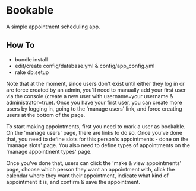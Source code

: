 Bookable
========

A simple appointment scheduling app.

How To
------

* bundle install
* edit/create config/database.yml & config/app_config.yml
* rake db:setup

Note that at the moment, since users don't exist until either they log in or are force created by an admin, you'll need to manually add your first user via the console (create a new user with username=your username & administrator=true).  Once you have your first user, you can create more users by logging in, going to the 'manage users' link, and force creating users at the bottom of the page.

To start making appointments, first you need to mark a user as bookable.  On the 'manage users' page, there are links to do so.  Once you've done that, you need to define slots for this person's appointments - done on the 'manage slots' page.  You also need to define types of appointments on the 'manage appointment types' page.  

Once you've done that, users can click the 'make & view appointments' page, choose which person they want an appointment with, click the calendar where they want their appointment, indicate what kind of appointment it is, and confirm & save the appointment.
